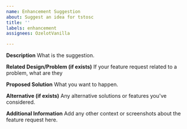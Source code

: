 ```yaml
---
name: Enhancement Suggestion
about: Suggest an idea for tstosc
title: ''
labels: enhancement
assignees: OzelotVanilla

---
```


**Description**
What is the suggestion.

**Related Design/Problem (if exists)**
If your feature request related to a problem, what are they

**Proposed Solution**
What you want to happen.

**Alternative (if exists)**
Any alternative solutions or features you've considered.

**Additional Information**
Add any other context or screenshots about the feature request here.
